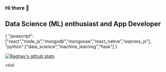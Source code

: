 ### Hi there 👋
## Data Science (ML) enthusiast and App Developer

 {
"javascript":["react","node_js","mongodb","mongoose","react_native","express_js"],
"python":["data_science","machine_learning","flask"]
}

[![Raghav's github stats](https://github-readme-stats.vercel.app/api?username=argahv&count_private=true&show_icons=true&theme=radical)](https://github.com/argahv/github-readme-stats)

<code>sdad</code>
